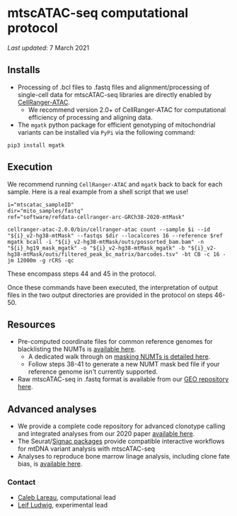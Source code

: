 # mtscATAC-seq computational protocol

_Last updated_: 7 March 2021

## Installs
- Processing of .bcl files to .fastq files and alignment/processing of single-cell data for mtscATAC-seq libraries are directly enabled by [CellRanger-ATAC](https://support.10xgenomics.com/single-cell-atac/software/pipelines/latest/what-is-cell-ranger-atac).
	- We recommend version 2.0+ of CellRanger-ATAC for computational efficiency of processing and aligning data. 
- The `mgatk` python package for efficient genotyping of mitochondrial variants can be installed via `PyPi` via the following command:

```
pip3 install mgatk
```

## Execution
We recommend running `CellRanger-ATAC` and `mgatk` back to back for each sample. Here is a real example from a shell script that we use! 

```
i="mtscatac_sampleID"
dir="mito_samples/fastq"
ref="software/refdata-cellranger-arc-GRCh38-2020-mtMask"

cellranger-atac-2.0.0/bin/cellranger-atac count --sample $i --id "${i}_v2-hg38-mtMask" --fastqs $dir --localcores 16 --reference $ref 
mgatk bcall -i "${i}_v2-hg38-mtMask/outs/possorted_bam.bam" -n "${i}_hg19_mask_mgatk" -o "${i}_v2-hg38-mtMask_mgatk" -b "${i}_v2-hg38-mtMask/outs/filtered_peak_bc_matrix/barcodes.tsv" -bt CB -c 16 -jm 12000m -g rCRS -qc 
```

These encompass steps 44 and 45 in the protocol. 

Once these commands have been executed, the interpretation of output files in the two output directories are provided in the protocol on steps 46-50. 

## Resources
- Pre-computed coordinate files for common reference genomes for blacklisting the NUMTs is [available here](https://github.com/caleblareau/mitoblacklist).
	- A dedicated walk through on [masking NUMTs is detailed here](https://github.com/caleblareau/mgatk/wiki/Increasing-coverage-from-10x-processing).
	- Follow steps 38-41 to generate a new NUMT mask bed file if your reference genome isn't currently supported. 
- Raw mtscATAC-seq in .fastq format is available from our [GEO repository here](https://www.ncbi.nlm.nih.gov/geo/query/acc.cgi?acc=GSM4472967).

## Advanced analyses
- We provide a complete code repository for advanced clonotype calling and integrated analyses from our 2020 paper [available here](https://github.com/caleblareau/mtscATACpaper_reproducibility).
- The Seurat/[Signac packages](https://satijalab.org/signac/articles/mito.html) provide compatible interactive workflows for mtDNA variant analysis with mtscATAC-seq
- Analyses to reproduce bone marrow linage analysis, including clone fate bias, is [available here](https://github.com/caleblareau/asap_reproducibility/tree/master/bonemarow_asapseq).

### Contact
- [Caleb Lareau](mailto:clareau@stanford.edu), computational lead
- [Leif Ludwig](mailto:leif.ludwig@mdc-berlin.de), experimental lead

<br><br>
